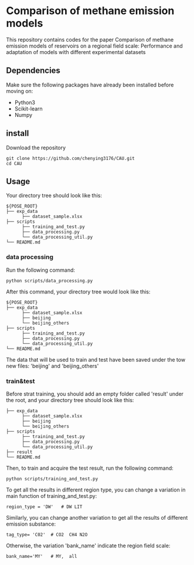 # Comparison of methane emission models
This repository contains codes for the paper Comparison of methane emission models of reservoirs on a regional field scale: Performance and adaptation of models with different experimental datasets

## Dependencies

Make sure the following packages have already been installed before moving on:
* Python3
* Scikit-learn
* Numpy

## install
Download the repository

```shell
git clone https://github.com/chenying3176/CAU.git
cd CAU

```

## Usage
Your directory tree should look like this:
```
${POSE_ROOT}
├── exp_data
      ├── dataset_sample.xlsx
├── scripts 
      ├── training_and_test.py
      ├── data_processing.py
      └── data_processing_util.py
└── README.md
```

### data processing

Run the following command:

```
python scripts/data_processing.py
```

After this command, your directory tree would look like this:
```
${POSE_ROOT}
├── exp_data
      ├── dataset_sample.xlsx
      ├── beijing
      └── beijing_others
├── scripts 
      ├── training_and_test.py
      ├── data_processing.py
      └── data_processing_util.py
└── README.md
```
The data that will be used to train and test have been saved under the tow new files: 'beijing' and 'beijing_others'

### train&test
Before strat training, you should add an empty folder called 'result' under the root, and your directory tree should look like this:
```
├── exp_data
      ├── dataset_sample.xlsx
      ├── beijing
      └── beijing_others
├── scripts 
      ├── training_and_test.py
      ├── data_processing.py
      └── data_processing_util.py
├── result
└── README.md
```
Then, to train and acquire the test result, run the following command:
```
python scripts/training_and_test.py
```
To get all the results in different region type, you can change a variation in main function of training_and_test.py:
```
region_type = 'DW'   # DW LIT
```
Similarly, you can change another variation to get all the results of different emission substance:
```
tag_type= 'C02'  # CO2  CH4 N2O 
```
Otherwise, the variation 'bank_name' indicate the region field scale:
```
bank_name='MY'   # MY,  all
```



